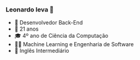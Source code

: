 ### Leonardo Ieva 👋

- 💾 Desenvolvedor Back-End
- 🥳 21 anos
- 🎓 4º ano de Ciência da Computação
- 👨‍💻 Machine Learning e Engenharia de Software
- 💬 Inglês Intermediário


